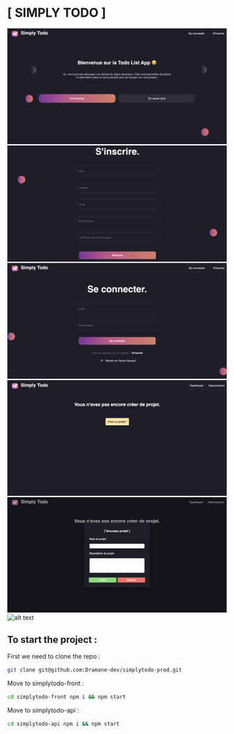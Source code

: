 # [ SIMPLY TODO ]

![alt text](https://github.com/Dramane-dev/simplytodo-prod/blob/master/app-screens/home.png?raw=true)
![alt text](https://github.com/Dramane-dev/simplytodo-prod/blob/master/app-screens/signup.png?raw=true)
![alt text](https://github.com/Dramane-dev/simplytodo-prod/blob/master/app-screens/signin.png?raw=true)
![alt text](https://github.com/Dramane-dev/simplytodo-prod/blob/master/app-screens/no-project.png?raw=true)
![alt text](https://github.com/Dramane-dev/simplytodo-prod/blob/master/app-screens/new-project.png?raw=true)
![alt text](https://github.com/Dramane-dev/simplytodo-prod/blob/master/app-screens/board.jpeg?raw=true)
## To start the project :

First we need to clone the repo : 

```bash
git clone git@github.com:Dramane-dev/simplytodo-prod.git
```

Move to simplytodo-front :

```bash
cd simplytodo-front npm i && npm start
```

Move to simplytodo-api :

```bash
cd simplytodo-api npm i && npm start
```
